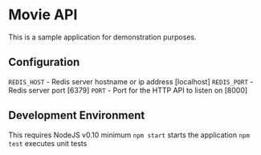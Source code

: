 # Movie API
This is a sample application for demonstration purposes.

## Configuration
`REDIS_HOST` - Redis server hostname or ip address [localhost]
`REDIS_PORT` - Redis server port [6379]
`PORT` - Port for the HTTP API to listen on [8000]

## Development Environment
This requires NodeJS v0.10 minimum
`npm start` starts the application
`npm test` executes unit tests
